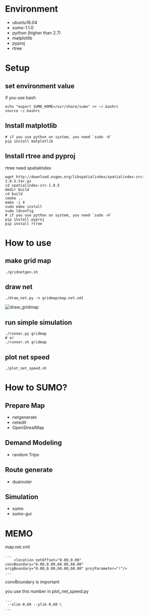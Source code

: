 # Environment
* ubuntu16.04
* sumo-1.1.0
* python (higher than 2.7)
* matplotlib
* pyproj
* rtree

# Setup
## set environment value
if you use bash
```
echo "export SUMO_HOME=/usr/share/sumo" >> ~/.bashrc
source ~/.bashrc
```

## Install matplotlib
```
# if you use python on system, you need `sudo -H` 
pip install matplotlib
```

## Install rtree and pyproj
rtree need spatialindex
```
wget http://download.osgeo.org/libspatialindex/spatialindex-src-1.8.5.tar.gz
cd spatialindex-src-1.8.5
mkdir build
cd build
cmake ..
make -j 4
sudo make install
sudo ldconfig
# if you use python on system, you need `sudo -H` 
pip install pyproj
pip install rtree
```

# How to use
## make grid map
```
./gridnetgen.sh
```

## draw net
```
./draw_net.py -n gridmap/map.net.xml
```
![draw_gridmap](https://github.com/minaminoki/gusumo/tree/master/img/draw_gridmap.png)
## run simple simulation
```
./runner.py gridmap
# or
./runner.sh gridmap
```

## plot net speed
```
./plot_net_speed.sh
```

# How to SUMO?
## Prepare Map
* netgenerate
* netedit
* OpenStreatMap
## Demand Modeling
* random Trips
## Route generate
* duarouter
## Simulation
* sumo
* sumo-gui

# MEMO
map.net.xml
```
...
    <location netOffset="0.00,0.00" convBoundary="0.00,0.00,60.00,60.00" origBoundary="0.00,0.00,60.00,60.00" projParameter="!"/>
...
```
convBoundary is important

you use this number in plot\_net\_speed.py
```
...
 --xlim 0,60 --ylim 0,60 \
...
```

